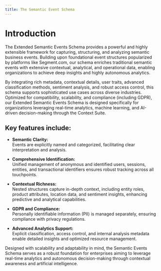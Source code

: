 ```yaml
---
title: The Semantic Event Schema
---
```


# Introduction
The Extended Semantic Events Schema provides a powerful and highly extensible framework for capturing, structuring, and analyzing semantic business events. Building upon foundational event structures popularized by platforms like Segment.com, our schema enriches traditional semantic events with extensive contextual, analytical, and operational data, enabling organizations to achieve deep insights and highly autonomous analytics.

By integrating rich metadata, contextual details, user traits, advanced classification methods, sentiment analysis, and robust access control, this schema supports sophisticated use cases across diverse industries. Optimized for compatibility, scalability, and compliance (including GDPR), our Extended Semantic Events Schema is designed specifically for organizations leveraging real-time analytics, machine learning, and AI-driven decision-making through the Context Suite.
## Key features include:

- **Semantic Clarity:**\
Events are explicitly named and categorized, facilitating clear interpretation and analysis.

- **Comprehensive Identification:**\
Unified management of anonymous and identified users, sessions, entities, and transactional identifiers ensures robust tracking across all touchpoints.

- **Contextual Richness:**\
Nested structures capture in-depth context, including entity roles, product attributes, location data, and sentiment insights, enhancing predictive and analytical capabilities.

- **GDPR and Compliance:**\
Personally identifiable information (PII) is managed separately, ensuring compliance with privacy regulations.

- **Advanced Analytics Support:**\
Explicit classification, access control, and internal analysis metadata enable detailed insights and optimized resource management.

Designed with scalability and adaptability in mind, the Semantic Events Schema serves as a robust foundation for enterprises aiming to leverage real-time analytics and autonomous decision-making through contextual awareness and artificial intelligence.